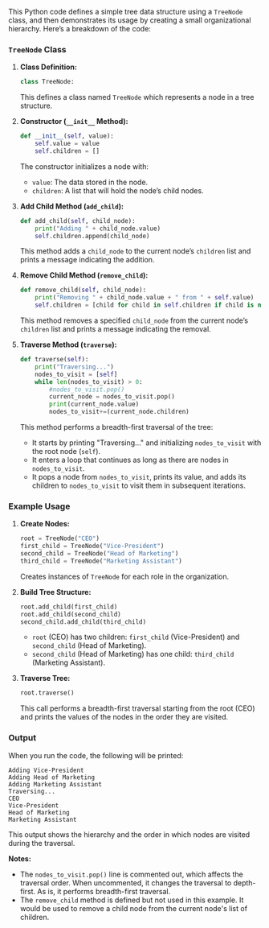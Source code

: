 This Python code defines a simple tree data structure using a `TreeNode` class, and then demonstrates its usage by creating a small organizational hierarchy. Here’s a breakdown of the code:

### `TreeNode` Class

1. **Class Definition:**
   ```python
   class TreeNode:
   ```
   This defines a class named `TreeNode` which represents a node in a tree structure.

2. **Constructor (`__init__` Method):**
   ```python
   def __init__(self, value):
       self.value = value
       self.children = []
   ```
   The constructor initializes a node with:
   - `value`: The data stored in the node.
   - `children`: A list that will hold the node’s child nodes.

3. **Add Child Method (`add_child`):**
   ```python
   def add_child(self, child_node):
       print("Adding " + child_node.value)
       self.children.append(child_node)
   ```
   This method adds a `child_node` to the current node’s `children` list and prints a message indicating the addition.

4. **Remove Child Method (`remove_child`):**
   ```python
   def remove_child(self, child_node):
       print("Removing " + child_node.value + " from " + self.value)
       self.children = [child for child in self.children if child is not child_node]
   ```
   This method removes a specified `child_node` from the current node’s `children` list and prints a message indicating the removal.

5. **Traverse Method (`traverse`):**
   ```python
   def traverse(self):
       print("Traversing...")
       nodes_to_visit = [self]
       while len(nodes_to_visit) > 0:
           #nodes_to_visit.pop()
           current_node = nodes_to_visit.pop()
           print(current_node.value)
           nodes_to_visit+=(current_node.children)
   ```
   This method performs a breadth-first traversal of the tree:
   - It starts by printing "Traversing..." and initializing `nodes_to_visit` with the root node (`self`).
   - It enters a loop that continues as long as there are nodes in `nodes_to_visit`.
   - It pops a node from `nodes_to_visit`, prints its value, and adds its children to `nodes_to_visit` to visit them in subsequent iterations.

### Example Usage

1. **Create Nodes:**
   ```python
   root = TreeNode("CEO")
   first_child = TreeNode("Vice-President")
   second_child = TreeNode("Head of Marketing")
   third_child = TreeNode("Marketing Assistant")
   ```
   Creates instances of `TreeNode` for each role in the organization.

2. **Build Tree Structure:**
   ```python
   root.add_child(first_child)
   root.add_child(second_child)
   second_child.add_child(third_child)
   ```
   - `root` (CEO) has two children: `first_child` (Vice-President) and `second_child` (Head of Marketing).
   - `second_child` (Head of Marketing) has one child: `third_child` (Marketing Assistant).

3. **Traverse Tree:**
   ```python
   root.traverse()
   ```
   This call performs a breadth-first traversal starting from the root (CEO) and prints the values of the nodes in the order they are visited.

### Output

When you run the code, the following will be printed:
```
Adding Vice-President
Adding Head of Marketing
Adding Marketing Assistant
Traversing...
CEO
Vice-President
Head of Marketing
Marketing Assistant
```
This output shows the hierarchy and the order in which nodes are visited during the traversal.

**Notes:**
- The `nodes_to_visit.pop()` line is commented out, which affects the traversal order. When uncommented, it changes the traversal to depth-first. As is, it performs breadth-first traversal.
- The `remove_child` method is defined but not used in this example. It would be used to remove a child node from the current node's list of children.